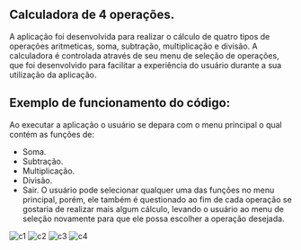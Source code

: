 ## Calculadora de 4 operações.

A aplicação foi desenvolvida para realizar o cálculo de quatro tipos de operações aritmeticas, soma, subtração, multiplicação e divisão. A calculadora é controlada através de seu menu de seleção de operações, que foi desenvolvido para facilitar a experiência do usuário durante a sua utilização da aplicação. 

## Exemplo de funcionamento do código:
Ao executar a aplicação o usuário se depara com o menu principal o qual contém as funções de:
  - Soma. 
  - Subtração.
  - Multiplicação.
  - Divisão.
  - Sair.
O usuário pode selecionar qualquer uma das funções no menu principal, porém, ele também é questionado ao fim de cada operação se gostaria de realizar mais algum cálculo, levando o usuário ao menu de seleção novamente para que ele possa escolher a operação desejada.

![c1](https://user-images.githubusercontent.com/40063504/78409993-8f455b00-75e1-11ea-8eb3-51d352af7583.PNG)
![c2](https://user-images.githubusercontent.com/40063504/78410012-99fff000-75e1-11ea-8a06-8ebf64af2efd.PNG)
![c3](https://user-images.githubusercontent.com/40063504/78410024-a1bf9480-75e1-11ea-8b21-c9e88e5679f4.PNG)
![c4](https://user-images.githubusercontent.com/40063504/78410033-a7b57580-75e1-11ea-91fa-a8b92ada0835.PNG)
